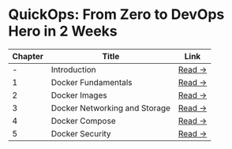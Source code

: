 # QuickOps: From Zero to DevOps Hero in 2 Weeks

| Chapter | Title | Link |
|---------|-------|------|
| - | Introduction | [Read →](intro.md) |
| 1 | Docker Fundamentals | [Read →](ch1.md) |
| 2 | Docker Images | [Read →](ch2.md) |
| 3 | Docker Networking and Storage | [Read →](ch3.md) |
| 4 | Docker Compose | [Read →](ch4.md) |
| 5 | Docker Security | [Read →](ch5.md) |
